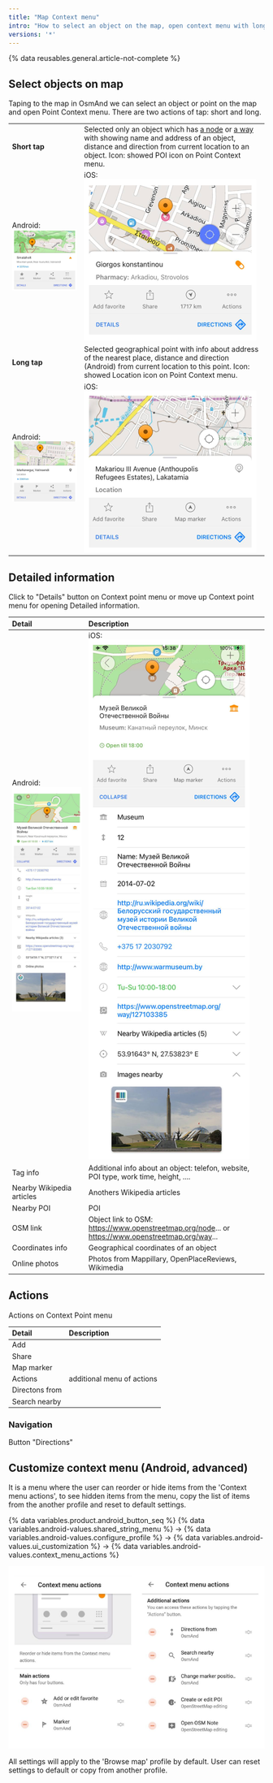 ```yaml
---
title: "Map Context menu"
intro: "How to select an object on the map, open context menu with long or short tap, get detailed information about point of intereset, navigate from and to the point and perform other actions"
versions: '*'
---
```

{% data reusables.general.article-not-complete %}

## Select objects on map

Taping to the map in OsmAnd we can select an object or point on the map and open Point Context menu. There are two actions of tap: short and long.

| |  |
|:------------|:---------------|
|**Short tap**| Selected only an object which has [a node](https://wiki.openstreetmap.org/wiki/Node) or [a way](https://wiki.openstreetmap.org/wiki/Way) with showing name and address of an object, distance and direction from current location to an object. Icon: showed POI icon on Point Context menu. |
|Android:![Context menu short_tap_Android](/assets/images/map/map_context_menu_short_tap_android.png) | iOS:![Context menu short_tap_iOS](/assets/images/map/map_context_menu_short_tap_ios.png)  |
|**Long tap**| Selected geographical point with info about address of the nearest place, distance and direction (Android) from current location to this point. Icon: showed Location icon on Point Context menu. |
|Android:![Context menu long_tap_Android](/assets/images/map/map_context_menu_long_tap_android.png) | iOS:![Context menu long_tap_iOS](/assets/images/map/map_context_menu_long_tap_ios.png)  |


## Detailed information

Click to "Details" button on Context point menu or move up Context point menu for opening Detailed information.

|Detail | Description |
|:------------|:---------------|
|Android:![Context menu details_Android](/assets/images/map/map_context_menu_details_android.png) | iOS:![Context menu details_iOS](/assets/images/map/map_context_menu_details_ios.png)  |
|Tag info| Additional info about an object: telefon, website, POI type, work time, height, .... |
|Nearby Wikipedia articles| Anothers Wikipedia articles |
|Nearby POI| POI |
|OSM link| Object link to OSM: https://www.openstreetmap.org/node... or https://www.openstreetmap.org/way... |
|Coordinates info| Geographical coordinates of an object |
|Online photos| Photos from Mappillary, OpenPlaceReviews, Wikimedia |

## Actions

Actions on Context Point menu

|Detail | Description |
|:------------|:---------------|
|Add|  |
|Share| |
|Map marker|  |
|Actions| additional menu of actions |
|Directons from|  |
|Search nearby| |

### Navigation 

Button "Directions"

## Customize context menu (Android, advanced)

It is a menu where the user can reorder or hide items from the 'Context menu actions', to see hidden items from the menu, copy the list of items from the another profile and reset to default settings.

{% data variables.product.android_button_seq %} {% data variables.android-values.shared_string_menu %} → {% data variables.android-values.configure_profile %} → {% data variables.android-values.ui_customization %} → {% data variables.android-values.context_menu_actions %}

![Context menu actions items ](/assets/images/settings/context_menu_actions_items.png)

 All settings will apply to the 'Browse map' profile by default. User can reset settings to default or copy from another profile.
